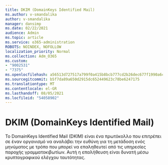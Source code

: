 ```yaml
---
title: DKIM (DomainKeys Identified Mail)
ms.author: v-smandalika
author: v-smandalika
manager: dansimp
ms.date: 02/22/2021
audience: Admin
ms.topic: article
ms.service: o365-administration
ROBOTS: NOINDEX, NOFOLLOW
localization_priority: Normal
ms.collection: Adm_O365
ms.custom:
- "9002531"
- "7375"
ms.openlocfilehash: a56513d727517a799f0a415b8bcb777cd2b26dec677f1990a6caf4b2090f660b
ms.sourcegitcommit: b5f7da89a650d2915dc652449623c78be6247175
ms.translationtype: MT
ms.contentlocale: el-GR
ms.lasthandoff: 08/05/2021
ms.locfileid: "54058902"
---
```

# <a name="dkim-domainkeys-identified-mail"></a>DKIM (DomainKeys Identified Mail)

Το DomainKeys Identified Mail (DKIM) είναι ένα πρωτόκολλο που επιτρέπει σε έναν οργανισμό να αναλάβει την ευθύνη για τη μετάδοση ενός μηνύματος με τρόπο που μπορεί να επαληθευτεί από τις υπηρεσίες παροχής γραμματοκιβωτίων. Αυτή η επαλήθευση είναι δυνατή μέσω κρυπτογραφικού ελέγχου ταυτότητας.
